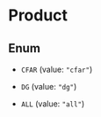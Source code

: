 

# Product

## Enum


* `CFAR` (value: `"cfar"`)

* `DG` (value: `"dg"`)

* `ALL` (value: `"all"`)



